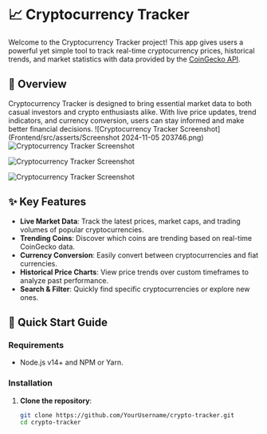 # 📈 Cryptocurrency Tracker

Welcome to the Cryptocurrency Tracker project! This app gives users a powerful yet simple tool to track real-time cryptocurrency prices, historical trends, and market statistics with data provided by the [CoinGecko API](https://www.coingecko.com/en/api).

## 🌟 Overview

Cryptocurrency Tracker is designed to bring essential market data to both casual investors and crypto enthusiasts alike. With live price updates, trend indicators, and currency conversion, users can stay informed and make better financial decisions.
![Cryptocurrency Tracker Screenshot](Frontend/src/asserts/Screenshot 2024-11-05 203746.png)
![Cryptocurrency Tracker Screenshot](https://your-image-link.com/screenshot.png)

![Cryptocurrency Tracker Screenshot](Frontend/src/asserts/)

![Cryptocurrency Tracker Screenshot](https://your-image-link.com/screenshot.png)


## ✨ Key Features

- **Live Market Data**: Track the latest prices, market caps, and trading volumes of popular cryptocurrencies.
- **Trending Coins**: Discover which coins are trending based on real-time CoinGecko data.
- **Currency Conversion**: Easily convert between cryptocurrencies and fiat currencies.
- **Historical Price Charts**: View price trends over custom timeframes to analyze past performance.
- **Search & Filter**: Quickly find specific cryptocurrencies or explore new ones.

## 🚀 Quick Start Guide

### Requirements

- Node.js v14+ and NPM or Yarn.

### Installation

1. **Clone the repository**:
   ```bash
   git clone https://github.com/YourUsername/crypto-tracker.git
   cd crypto-tracker
